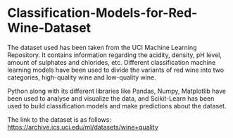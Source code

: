 # Classification-Models-for-Red-Wine-Dataset

The dataset used has been taken from the UCI Machine Learning Repository. It contains information regarding the acidity, density, pH level, amount of sulphates and chlorides, etc. Different classification machine learning models have been used to divide the variants of red wine into two categories, high-quality wine and low-quality wine. 

Python along with its different libraries like Pandas, Numpy, Matplotlib have been used to analyse and visualize the data, and Scikit-Learn has been used to build classification models and make predictions about the dataset. 

The link to the dataset is as follows: https://archive.ics.uci.edu/ml/datasets/wine+quality
